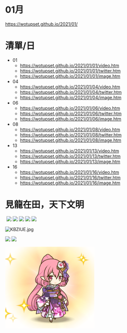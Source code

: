# 01月
https://wotupset.github.io/2021/01/

# 清單/日
+ 01
  + https://wotupset.github.io/2021/01/01/video.htm
  + https://wotupset.github.io/2021/01/01/twitter.htm
  + https://wotupset.github.io/2021/01/01/image.htm
+ 04
  + https://wotupset.github.io/2021/01/04/video.htm
  + https://wotupset.github.io/2021/01/04/twitter.htm
  + https://wotupset.github.io/2021/01/04/image.htm
+ 06
  + https://wotupset.github.io/2021/01/06/video.htm
  + https://wotupset.github.io/2021/01/06/twitter.htm
  + https://wotupset.github.io/2021/01/06/image.htm
+ 08
  + https://wotupset.github.io/2021/01/08/video.htm
  + https://wotupset.github.io/2021/01/08/twitter.htm
  + https://wotupset.github.io/2021/01/08/image.htm
+ 13
  + https://wotupset.github.io/2021/01/13/video.htm
  + https://wotupset.github.io/2021/01/13/twitter.htm
  + https://wotupset.github.io/2021/01/13/image.htm
+ 16
  + https://wotupset.github.io/2021/01/16/video.htm
  + https://wotupset.github.io/2021/01/16/twitter.htm
  + https://wotupset.github.io/2021/01/16/image.htm



# 見龍在田，天下文明
<img src="" width="360" height="auto">

<img src="https://files.gitter.im/588068efd73408ce4f448ac2/aTLS/1609906786360.jpg" width="360" height="auto">
<img src="https://files.gitter.im/588068efd73408ce4f448ac2/aTLS/EqjzdDoVEAM0CI2_cr.jpg" width="360" height="auto">





<img src="https://gab.com/system/media_attachments/files/061/205/016/original/7a0f58d96a2cf9e2.jpg" width="360" height="auto">
<img src="https://i.imgup.co/2Za6u.jpg" width="360" height="auto">
<img src="https://i.imgur.com/2xyVtGP.jpg" width="360" height="auto">

![KBZIUE.jpg](https://imgpoi.com/i/KBZIUE.jpg)


<img src="https://1.bp.blogspot.com/-AHdWg2bn89M/X_BzBxwz3VI/AAAAAAACJN8/vSWaBR7yjUEMoqtSzZXXB0bqOWUv4_sqQCNcBGAsYHQ/s2048/210102-211927_EquU-ELUwAEty2m.jpg" width="360" height="auto">

<img src="https://1.bp.blogspot.com/-O3kmu7vu_ns/X_BzB7LlsJI/AAAAAAACJOA/dWvE9GYuazU3xpmNWek3M5fgi3GzICauwCNcBGAsYHQ/s2048/210102-211930_EquU-HdU0AAE8hY.jpg" width="360" height="auto">

![](210103-013735_eqiwlleuyaaitrs.png)
